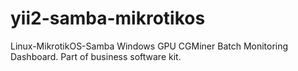 # yii2-samba-mikrotikos

Linux-MikrotikOS-Samba Windows GPU CGMiner Batch Monitoring Dashboard. Part of business software kit.
